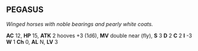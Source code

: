 ## PEGASUS

_Winged horses with noble bearings and pearly white coats._

**AC** 12, **HP** 15, **ATK** 2 hooves +3 (1d6), **MV** double near (fly), **S** 3 **D** 2 **C** 2 **I** -3 **W** 1 **Ch** 0, **AL** N, **LV** 3

